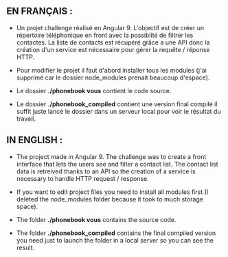 
EN FRANÇAIS :
-------------
- Un projet challenge réalisé en Angular 9. L'objectif est de créer un répertoire téléphonique en front avec la possiblité de filtrer les contactes. La liste de contacts est récupéré grâce a une API donc la création d'un service est nécessaire pour gérer la requête / réponse HTTP.
- Pour modifier le projet il faut d'abord installer tous les modules (j'ai supprimé car le dossier node_modules prenait beaucoup d'espace).

- Le dossier **./phonebook vous** contient le code source.
- Le dossier **./phonebook_compiled** contient une version final compilé il suffit juste lancé le dossier dans un serveur local pour voir le résultat du travail.

IN ENGLISH : 
-------------
- The project made in Angular 9. The challenge was to create a front interface that lets the users see and filter a contact list. The contact list data is retreived thanks to an API so the creation of a service is necessary to handle HTTP request / response.
- If you want to edit project files you need to install all modules first (I deleted the node_modules folder because it took to much storage space).

- The folder **./phonebook vous** contains the source code.
- The folder **./phonebook_compiled** contains the final compiled version you need just to launch the folder in a local server so you can see the result.
